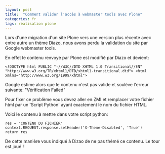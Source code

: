 ```yaml
---
layout: post
title:  "Comment valider l'accès à webmaster tools avec Plone"
categories: fr
tags: réalisation plone
---
```



Lors d'une migration d'un site Plone vers une version plus récente avec entre
autre un thème Diazo, nous avons perdu la validation du site par Google webmaster tools.

En effet le contenu renvoyé par Plone est modifié par Diazo et devient:

    <!DOCTYPE html PUBLIC "-//W3C//DTD XHTML 1.0 Transitional//EN" "http://www.w3.org/TR/xhtml1/DTD/xhtml1-transitional.dtd"> <html xmlns="http://www.w3.org/1999/xhtml">

Google estime alors que le contenu n'est pas valide et soulève l'erreur suivante: "Vérification Failed"

Pour fixer ce problème vous devez aller en ZMI et remplacer votre fichier html
par un 'Script Python' ayant exactement le nom du fichier HTML.

Voici le contenu à mettre dans votre script python:

    res = "CONTENU DU FICHIER"
    context.REQUEST.response.setHeader('X-Theme-Disabled', 'True')
    return res

De cette manière vous indiqué à Dizao de ne pas thémé ce contenu. Le tour est joué !
